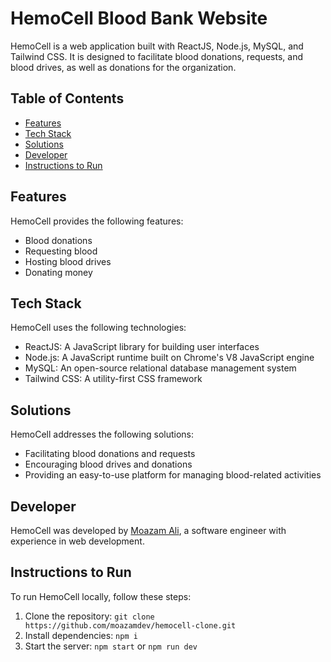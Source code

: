 # HemoCell Blood Bank Website

HemoCell is a web application built with ReactJS, Node.js, MySQL, and Tailwind CSS. It is designed to facilitate blood donations, requests, and blood drives, as well as donations for the organization.

## Table of Contents

-   [Features](#features)
-   [Tech Stack](#tech-stack)
-   [Solutions](#solutions)
-   [Developer](#developer)
-   [Instructions to Run](#instructions-to-run)

## Features

HemoCell provides the following features:

-   Blood donations
-   Requesting blood
-   Hosting blood drives
-   Donating money

## Tech Stack

HemoCell uses the following technologies:

-   ReactJS: A JavaScript library for building user interfaces
-   Node.js: A JavaScript runtime built on Chrome's V8 JavaScript engine
-   MySQL: An open-source relational database management system
-   Tailwind CSS: A utility-first CSS framework

## Solutions

HemoCell addresses the following solutions:

-   Facilitating blood donations and requests
-   Encouraging blood drives and donations
-   Providing an easy-to-use platform for managing blood-related activities

## Developer

HemoCell was developed by [Moazam Ali](https://www.linkedin.com/in/moazamdev/), a software engineer with experience in web development.

## Instructions to Run

To run HemoCell locally, follow these steps:

1. Clone the repository: `git clone https://github.com/moazamdev/hemocell-clone.git`
2. Install dependencies: `npm i`
3. Start the server: `npm start` or `npm run dev`

